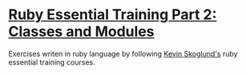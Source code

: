 # **[Ruby Essential Training Part 2: Classes and Modules](https://www.linkedin.com/learning/ruby-essential-training-part-1-the-basics-15650551?u=2166156)**

Exercises writen in ruby language by following [Kevin Skoglund's](https://www.linkedin.com/learning/instructors/kevin-skoglund) ruby essential training courses.
